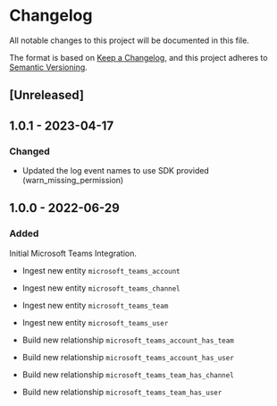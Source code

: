 # Changelog

All notable changes to this project will be documented in this file.

The format is based on [Keep a Changelog](https://keepachangelog.com/en/1.0.0/),
and this project adheres to
[Semantic Versioning](https://semver.org/spec/v2.0.0.html).

## [Unreleased]

## 1.0.1 - 2023-04-17

### Changed

- Updated the log event names to use SDK provided (warn_missing_permission)

## 1.0.0 - 2022-06-29

### Added

Initial Microsoft Teams Integration.

- Ingest new entity `microsoft_teams_account`
- Ingest new entity `microsoft_teams_channel`
- Ingest new entity `microsoft_teams_team`
- Ingest new entity `microsoft_teams_user`

- Build new relationship `microsoft_teams_account_has_team`
- Build new relationship `microsoft_teams_account_has_user`
- Build new relationship `microsoft_teams_team_has_channel`
- Build new relationship `microsoft_teams_team_has_user`
